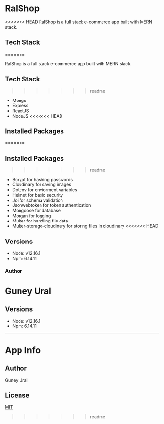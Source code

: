 # RalShop
<<<<<<< HEAD
RalShop is a full stack e-commerce app built with MERN stack.
## Tech Stack
=======

RalShop is a full stack e-commerce app built with MERN stack.

## Tech Stack

>>>>>>> readme
- Mongo
- Express
- ReactJS
- NodeJS
<<<<<<< HEAD
## Installed Packages
=======

## Installed Packages

>>>>>>> readme
- Bcrypt for hashing passwords
- Cloudinary for saving images
- Dotenv for enviorment variables
- Helmet for basic security
- Joi for schema validation
- Jsonwebtoken for token authentication
- Mongoose for database
- Morgan for logging
- Multer for handling file data
- Multer-storage-cloudinary for storing files in cloudinary
<<<<<<< HEAD
## Versions
- Node: v12.16.1
- Npm: 6.14.11

### Author
Guney Ural
=======

## Versions

- Node: v12.16.1
- Npm: 6.14.11

---

# App Info

## Author

Guney Ural

## License

[MIT](https://choosealicense.com/licenses/mit/)
>>>>>>> readme

